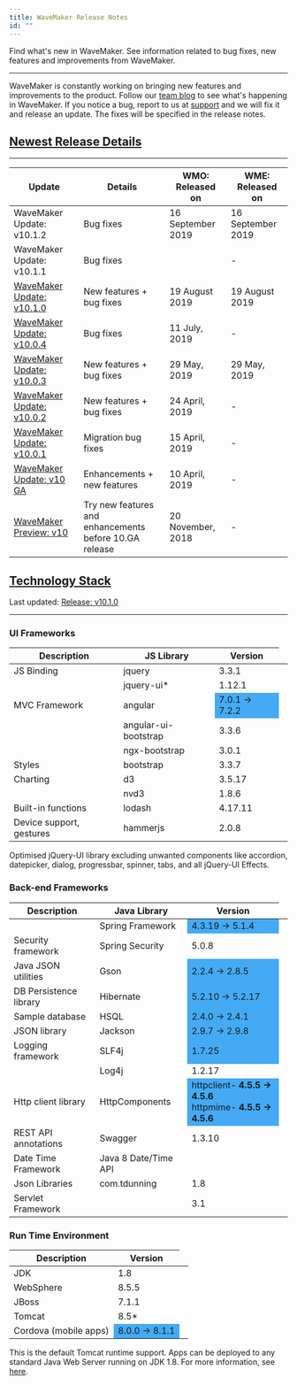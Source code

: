 ```yaml
---
title: WaveMaker Release Notes
id: ""
---
```

Find what's new in WaveMaker. See information related to bug fixes, new features and improvements from WaveMaker. 

---
WaveMaker is constantly working on bringing new features and improvements to the product. Follow our [team blog](https://www.wavemaker.com/blog/) to see what's happening in WaveMaker. If you notice a bug, report to us at [support](mailto:support@wavemaker.com) and we will fix it and release an update. The fixes will be specified in the release notes. 

## [Newest Release Details]()
---

|Update|Details | WMO: Released on | WME: Released on |
|---|---|---|---|
|WaveMaker Update:  v10.1.2 |Bug fixes |16 September 2019 |  16 September 2019| 
|WaveMaker Update: v10.1.1| Bug fixes | |-|
|[WaveMaker Update: v10.1.0](/learn/wavemaker-release-notes/v10-1-0)|New features + bug fixes |19 August 2019 |19 August 2019|
|[WaveMaker Update: v10.0.4]()|Bug fixes |11 July, 2019 |-|
|[WaveMaker Update: v10.0.3]()|New features + bug fixes |29 May, 2019 |29 May, 2019|
|[WaveMaker Update: v10.0.2]()|New features + bug fixes |24 April, 2019 |-|
|[WaveMaker Update: v10.0.1]()|Migration bug fixes |15 April, 2019 |-|
|[WaveMaker Update: v10 GA]()|Enhancements + new features |10 April, 2019 |-| 
|[WaveMaker Preview: v10]()|Try new features and enhancements <br> before 10.GA release|20 November, 2018|- |

## [Technology Stack](#technology-stack)
Last updated: [Release: v10.1.0](/learn/wavemaker-release-notes/v10-1-0)

---

### UI Frameworks

| Description | JS Library | Version |
| --- | --- | --- |
| JS Binding | jquery | 3.3.1 |
|  | jquery-ui* | 1.12.1 |
| MVC Framework | angular <td bgcolor="#44aaf4"> 7.0.1 -> 7.2.2 |
|  | angular-ui-bootstrap | 3.3.6 |
|  | ngx-bootstrap | 3.0.1 |
| Styles | bootstrap | 3.3.7 |
| Charting | d3 | 3.5.17 |
|  | nvd3 | 1.8.6 |
| Built-in functions | lodash | 4.17.11 |
| Device support, gestures | hammerjs | 2.0.8 |

Optimised jQuery-UI library excluding unwanted components like accordion, datepicker, dialog, progressbar, spinner, tabs, and all jQuery-UI Effects.

### Back-end Frameworks

| Description | Java Library | Version |
| --- | --- | --- |
|  | Spring Framework <td bgcolor="#44aaf4">4.3.19 -> 5.1.4 |
| Security framework | Spring Security | 5.0.8 |
| Java JSON utilities | Gson <td bgcolor="#44aaf4">2.2.4 -> 2.8.5 |
| DB Persistence library | Hibernate <td bgcolor="#44aaf4">5.2.10 -> 5.2.17 |
| Sample database | HSQL <td bgcolor="#44aaf4">2.4.0 -> 2.4.1 |
| JSON library | Jackson <td bgcolor="#44aaf4">2.9.7 -> 2.9.8 |
| Logging framework | SLF4j <td bgcolor="#44aaf4">1.7.25 |
|  | Log4j | 1.2.17 |
| Http client library | HttpComponents <td bgcolor="#44aaf4">httpclient- **4.5.5 -> 4.5.6** <br> httpmime- **4.5.5 -> 4.5.6** |
| REST API annotations | Swagger | 1.3.10 |
| Date Time Framework | Java 8 Date/Time API |  |
| Json Libraries | com.tdunning |  1.8 |
| Servlet Framework |  | 3.1 |

### Run Time Environment

| Description | Version |
| --- | --- |
| JDK | 1.8 |
| WebSphere | 8.5.5 |
| JBoss | 7.1.1 |
| Tomcat | 8.5* |
| Cordova (mobile apps) <td bgcolor="#44aaf4">8.0.0 -> 8.1.1 |

This is the default Tomcat runtime support. Apps can be deployed to any standard Java Web Server running on JDK 1.8. For more information, see [here](/learn/app-development/deployment/deployment-web-server).




